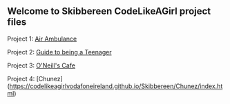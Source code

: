 ## Welcome to Skibbereen CodeLikeAGirl project files


Project 1: [Air Ambulance](https://codelikeagirlvodafoneireland.github.io/Skibbereen/Skibbereen%20-%20Air%20Ambulance/project/index.html)

Project 2: [Guide to being a Teenager](https://codelikeagirlvodafoneireland.github.io/Skibbereen/guide%20to%20being%20a%20teenager%20meme/index.html)

Project 3: [O'Neill's Cafe](https://codelikeagirlvodafoneireland.github.io/Skibbereen/oneillcoffee/index.html)

Project 4: [Chunez] (https://codelikeagirlvodafoneireland.github.io/Skibbereen/Chunez/index.html)

